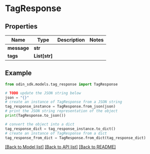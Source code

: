 # TagResponse


## Properties

Name | Type | Description | Notes
------------ | ------------- | ------------- | -------------
**message** | **str** |  | 
**tags** | **List[str]** |  | 

## Example

```python
from odin_sdk.models.tag_response import TagResponse

# TODO update the JSON string below
json = "{}"
# create an instance of TagResponse from a JSON string
tag_response_instance = TagResponse.from_json(json)
# print the JSON string representation of the object
print(TagResponse.to_json())

# convert the object into a dict
tag_response_dict = tag_response_instance.to_dict()
# create an instance of TagResponse from a dict
tag_response_from_dict = TagResponse.from_dict(tag_response_dict)
```
[[Back to Model list]](../README.md#documentation-for-models) [[Back to API list]](../README.md#documentation-for-api-endpoints) [[Back to README]](../README.md)


